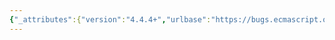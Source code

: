 ```yaml
---
{"_attributes":{"version":"4.4.4+","urlbase":"https://bugs.ecmascript.org/","maintainer":"dherman@mozilla.com"},"bug":{"bug_id":1318,"creation_ts":"2013-03-15 16:31:00 -0700","short_desc":"8.3.8 + 9.3.9 + 9.3.10: missing \"the\"","delta_ts":"2013-05-14 18:14:09 -0700","product":"Draft for 6th Edition","component":"editorial issue","version":"Rev 14: March 8, 2013 Draft","rep_platform":"All","op_sys":"All","bug_status":"RESOLVED","resolution":"FIXED","priority":"Normal","bug_severity":"enhancement","everconfirmed":true,"reporter":{"uid":"jmdyck","name":"Michael Dyck"},"assigned_to":{"uid":"allen","name":"Allen Wirfs-Brock"},"long_desc":[{"commentid":3460,"comment_count":0,"who":{"uid":"jmdyck","name":"Michael Dyck"},"bug_when":"2013-03-15 16:31:07 -0700","thetext":"8.3.8 \"[[HasProperty]](P)\" step 2 says:\n    ... the result of calling [[HasOwnProperty]] internal method of O ...\n\n9.3.9 \"SetIntegrityLevel (O, level)\" step 3 says:\n    ... the result of calling [[OwnPropertyKeys]] internal method of O.\n\n9.3.10 \"TestIntegrityLevel (O, level)\" step 7 says:\n    ... the result of calling [[OwnPropertyKeys]] internal method of O.\n\nIn each case, after \"calling\", insert \"the\"."},{"commentid":3787,"comment_count":1,"who":{"uid":"allen","name":"Allen Wirfs-Brock"},"bug_when":"2013-05-12 15:04:35 -0700","thetext":"fixed in rev15 editor's draft"},{"commentid":3984,"comment_count":2,"who":{"uid":"allen","name":"Allen Wirfs-Brock"},"bug_when":"2013-05-14 18:14:09 -0700","thetext":"resolved in rev 15, May 14, 2013 draft"}]}}
---
```

